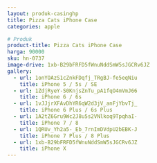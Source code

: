 ```yaml
---
layout: produk-casinghp
title: Pizza Cats iPhone Case
categories: apple

# Produk
product-title: Pizza Cats iPhone Case
harga: 90000
sku: hn-0737
image-drive: 1xb-B29bFRFD5fWnuNddSmW5sJGCRv6JZ
gallery:
  - url: 1onYOAzS1cZnkFDqfj_TRgBJ-fe5eqNiu
    title: iPhone 5 / 5s / SE
  - url: 1ZdjRyeY-S0KnjsZnTu_pA1fqO4mVmJ66
    title: iPhone 6 / 6s
  - url: 1vJJjrXFAvDhYR6qW2d3jV_anFjYbvTj_
    title: iPhone 6 Plus / 6s Plus
  - url: 1A2tZ6Gru9Wc2J8u5s2VNlkoq9TpqhaI-
    title: iPhone 7 / 8
  - url: 1QRUv_Yh2a5-_Eb_7rnImDVdpU2bEBK-J
    title: iPhone 7 Plus / 8 Plus
  - url: 1xb-B29bFRFD5fWnuNddSmW5sJGCRv6JZ
    title: iPhone X
---
```


